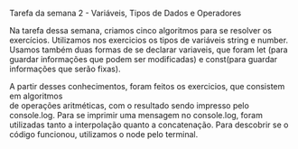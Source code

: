 Tarefa da semana 2 - Variáveis, Tipos de Dados e Operadores

Na tarefa dessa semana, criamos cinco algoritmos para se resolver os exercícios.
Utilizamos nos exercicios os tipos de variáveis string e number. Usamos também duas
formas de se declarar variaveis, que foram let (para guardar informações que podem ser modificadas) e const(para guardar informações que serão fixas).

A partir desses conhecimentos, foram feitos os exercicios, que consistem em algoritmos  
de operações aritméticas, com o resultado sendo impresso pelo console.log. Para se imprimir 
uma mensagem no console.log, foram utilizadas tanto a interpolação quanto a concatenação.
Para descobrir se o código funcionou, utilizamos o node pelo terminal.